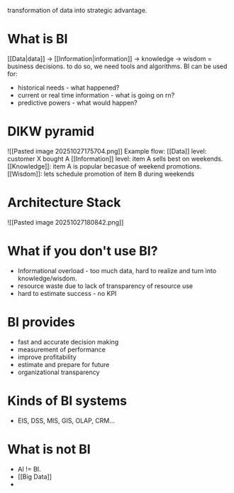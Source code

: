 transformation of data into strategic advantage.
# What is BI
 [[Data|data]] -> [[Information|information]] -> knowledge -> wisdom = business decisions.
to do so, we need tools and algorithms.
BI can be used for: 
* historical needs - what happened?
* current or real time information - what is going on rn?
* predictive powers - what would happen?
# DIKW pyramid
![[Pasted image 20251027175704.png]]
Example flow: 
[[Data]] level: customer X bought A
[[Information]] level:  item A sells best on weekends. 
[[Knowledge]]: item A is popular becasue of weekend promotions.
[[Wisdom]]: lets schedule promotion of item B during weekends

# Architecture Stack

![[Pasted image 20251027180842.png]]

# What if you don't use BI?
* Informational overload - too much data, hard to realize and turn into knowledge/wisdom.
* resource waste due to lack of transparency of resource use
* hard to estimate success - no KPI

# BI provides
* fast and accurate decision making
* measurement of performance
* improve profitability
* estimate and prepare for future
* organizational transparency
# Kinds of BI systems
* EIS, DSS, MIS, GIS, OLAP, CRM...

# What is not BI
* AI != BI.
* [[Big Data]]
* 